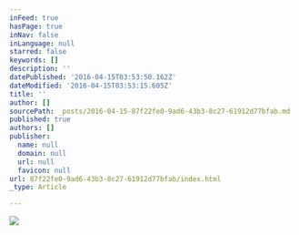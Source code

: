 ```yaml
---
inFeed: true
hasPage: true
inNav: false
inLanguage: null
starred: false
keywords: []
description: ''
datePublished: '2016-04-15T03:53:50.162Z'
dateModified: '2016-04-15T03:53:15.605Z'
title: ''
author: []
sourcePath: _posts/2016-04-15-87f22fe0-9ad6-43b3-8c27-61912d77bfab.md
published: true
authors: []
publisher:
  name: null
  domain: null
  url: null
  favicon: null
url: 87f22fe0-9ad6-43b3-8c27-61912d77bfab/index.html
_type: Article

---
```

![](https://the-grid-user-content.s3-us-west-2.amazonaws.com/2868dce0-37af-45d1-8d1a-9860eb5aaec1.jpg)